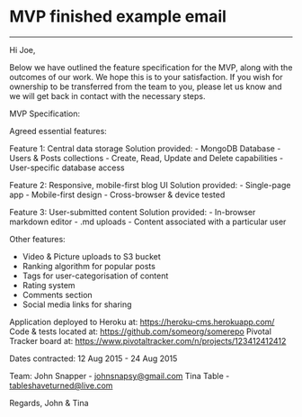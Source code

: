 # MVP finished example email
---

Hi Joe,

Below we have outlined the feature specification for the MVP, along with the outcomes of our work. We hope this is to your satisfaction. If you wish for ownership to be transferred from the team to you, please let us know and we will get back in contact with the necessary steps.

MVP Specification:

Agreed essential features:

  Feature 1: Central data storage
  Solution provided:
    - MongoDB Database
    - Users & Posts collections
    - Create, Read, Update and Delete capabilities
    - User-specific database access


  Feature 2: Responsive, mobile-first blog UI
  Solution provided:
    - Single-page app
    - Mobile-first design
    - Cross-browser & device tested


  Feature 3: User-submitted content
  Solution provided:
    - In-browser markdown editor
    - .md uploads
    - Content associated with a particular user


Other features:
  - Video & Picture uploads to S3 bucket
  - Ranking algorithm for popular posts
  - Tags for user-categorisation of content
  - Rating system
  - Comments section
  - Social media links for sharing

Application deployed to Heroku at: https://heroku-cms.herokuapp.com/
Code & tests located at: https://github.com/someorg/somerepo
Pivotal Tracker board at:  https://www.pivotaltracker.com/n/projects/123412412412

Dates contracted:
12 Aug 2015 - 24 Aug 2015

Team:
John Snapper - johnsnapsy@gmail.com
Tina Table - tableshaveturned@live.com

Regards,
John & Tina